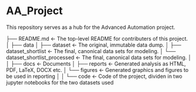 # AA_Project
This repository serves as a hub for the Advanced Automation project.

├── README.md          <- The top-level README for contributers of this project.
│
├── data
│   ├── dataset                          <- The original, immutable data dump.
│   ├── dataset_shortlist                <- The final, canonical data sets for modeling.
│   └── dataset_shortlist_processed      <- The final, canonical data sets for modeling.
│
│
├── docs               <- Documents
│   ├── reports        <- Generated analysis as HTML, PDF, LaTeX, DOCX etc.
│   └── figures        <- Generated graphics and figures to be used in reporting
│
│
└── code               <- Code of the project, dividen in two jupyter notebooks for the two datasets used
